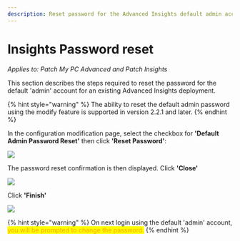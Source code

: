 ```yaml
---
description: Reset password for the Advanced Insights default admin account.
---
```


# Insights Password reset

_Applies to: Patch My PC Advanced and Patch Insights_

This section describes the steps required to reset the password for the default 'admin' account for an existing Advanced Insights deployment.

{% hint style="warning" %}
The ability to reset the default admin password using the modify feature is supported in version 2.2.1 and later.
{% endhint %}

In the configuration modification page, select the checkbox for **'Default Admin Password Reset'** then click **'Reset Password'**:

![](../../.gitbook/assets/image-\(1661\).png)

The password reset confirmation is then displayed. Click **'Close'**

![](../../.gitbook/assets/image-\(1662\).png)

Click **'Finish'**

![](../../.gitbook/assets/image-\(1663\).png)

{% hint style="warning" %}
On next login using the default 'admin' account, <mark style="color:orange;">you will be prompted to change the password.</mark>
{% endhint %}
